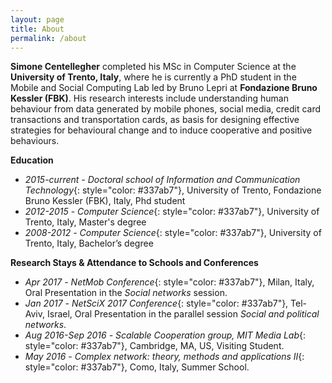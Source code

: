 ```yaml
---
layout: page
title: About
permalink: /about
---
```


**Simone Centellegher** completed his MSc in Computer Science at the **University of Trento, Italy**, where he is currently a PhD student in the Mobile and Social Computing Lab led by Bruno Lepri at **Fondazione Bruno Kessler (FBK)**. His research interests include understanding human behaviour from data generated by mobile phones, social media, credit card transactions and transportation cards, as basis for designing effective strategies for behavioural change and to induce cooperative and positive behaviours.


**Education**
* *2015-current -* *Doctoral school of Information and Communication Technology*{: style="color: #337ab7"}, University of Trento, Fondazione Bruno Kessler (FBK), Italy, Phd student
* *2012-2015 -* *Computer Science*{: style="color: #337ab7"}, University of Trento, Italy, Master's degree
* *2008-2012 -* *Computer Science*{: style="color: #337ab7"}, University of Trento, Italy, Bachelor’s degree

**Research Stays & Attendance to Schools and Conferences**
* *Apr 2017 -* *NetMob Conference*{: style="color: #337ab7"}, Milan, Italy, Oral Presentation in the *Social networks* session.  
* *Jan 2017 -* *NetSciX 2017 Conference*{: style="color: #337ab7"}, Tel-Aviv, Israel, Oral Presentation in the parallel session *Social and political networks*.  
* *Aug 2016-Sep 2016 -* *Scalable Cooperation group, MIT Media Lab*{: style="color: #337ab7"}, Cambridge, MA, US, Visiting Student.
* *May 2016 -* *Complex network: theory, methods and applications II*{: style="color: #337ab7"}, Como, Italy, Summer School.
